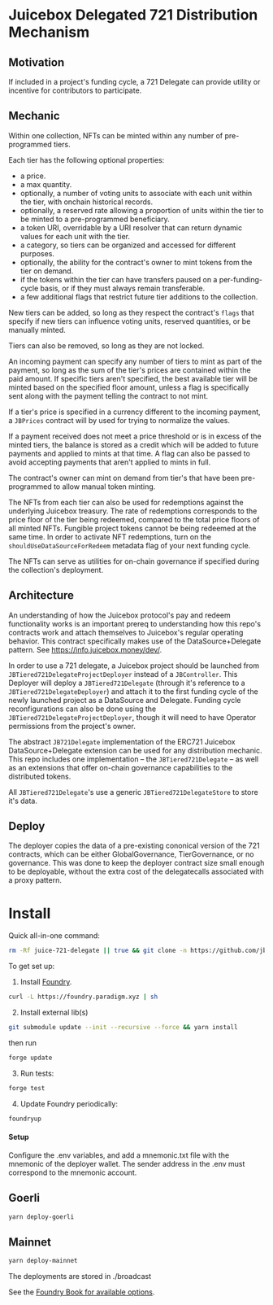 # Juicebox Delegated 721 Distribution Mechanism

## Motivation

If included in a project's funding cycle, a 721 Delegate can provide utility or incentive for contributors to participate.

## Mechanic

Within one collection, NFTs can be minted within any number of pre-programmed tiers.

Each tier has the following optional properties:

- a price.
- a max quantity.
- optionally, a number of voting units to associate with each unit within the tier, with onchain historical records.
- optionally, a reserved rate allowing a proportion of units within the tier to be minted to a pre-programmed beneficiary.
- a token URI, overridable by a URI resolver that can return dynamic values for each unit with the tier.
- a category, so tiers can be organized and accessed for different purposes.
- optionally, the ability for the contract's owner to mint tokens from the tier on demand.
- if the tokens within the tier can have transfers paused on a per-funding-cycle basis, or if they must always remain transferable.
- a few additional flags that restrict future tier additions to the collection.

New tiers can be added, so long as they respect the contract's `flags` that specify if new tiers can influence voting units, reserved quantities, or be manually minted.

Tiers can also be removed, so long as they are not locked.

An incoming payment can specify any number of tiers to mint as part of the payment, so long as the sum of the tier's prices are contained within the paid amount. If specific tiers aren't specified, the best available tier will be minted based on the specified floor amount, unless a flag is specifically sent along with the payment telling the contract to not mint.

If a tier's price is specified in a currency different to the incoming payment, a `JBPrices` contract will by used for trying to normalize the values.

If a payment received does not meet a price threshold or is in excess of the minted tiers, the balance is stored as a credit which will be added to future payments and applied to mints at that time. A flag can also be passed to avoid accepting payments that aren't applied to mints in full.

The contract's owner can mint on demand from tier's that have been pre-programmed to allow manual token minting.

The NFTs from each tier can also be used for redemptions against the underlying Juicebox treasury. The rate of redemptions corresponds to the price floor of the tier being redeemed, compared to the total price floors of all minted NFTs. Fungible project tokens cannot be being redeemed at the same time. In order to activate NFT redemptions, turn on the `shouldUseDataSourceForRedeem` metadata flag of your next funding cycle.

The NFTs can serve as utilities for on-chain governance if specified during the collection's deployment.

## Architecture

An understanding of how the Juicebox protocol's pay and redeem functionality works is an important prereq to understanding how this repo's contracts work and attach themselves to Juicebox's regular operating behavior. This contract specifically makes use of the DataSource+Delegate pattern. See https://info.juicebox.money/dev/.

In order to use a 721 delegate, a Juicebox project should be launched from `JBTiered721DelegateProjectDeployer` instead of a `JBController`. This Deployer will deploy a `JBTiered721Delegate` (through it's reference to a `JBTiered721DelegateDeployer`) and attach it to the first funding cycle of the newly launched project as a DataSource and Delegate. Funding cycle reconfigurations can also be done using the `JBTiered721DelegateProjectDeployer`, though it will need to have Operator permissions from the project's owner.

The abstract `JB721Delegate` implementation of the ERC721 Juicebox DataSource+Delegate extension can be used for any distribution mechanic. This repo includes one implementation – the `JBTiered721Delegate` – as well as an extensions that offer on-chain governance capabilities to the distributed tokens. 

All `JBTiered721Delegate`'s use a generic `JBTiered721DelegateStore` to store it's data.

## Deploy

The deployer copies the data of a pre-existing cononical version of the 721 contracts, which can be either GlobalGovernance, TierGovernance, or no governance. This was done to keep the deployer contract size small enough to be deployable, without the extra cost of the delegatecalls associated with a proxy pattern. 


# Install

Quick all-in-one command:

```bash
rm -Rf juice-721-delegate || true && git clone -n https://github.com/jbx-protocol/juice-721-delegate && cd juice-721-delegate && git pull origin f9893b1497098241dd3a664956d8016ff0d0efd0 && git checkout FETCH_HEAD && foundryup && git submodule update --init --recursive --force && yarn install && forge test --gas-report
```

To get set up:

1. Install [Foundry](https://github.com/gakonst/foundry).

```bash
curl -L https://foundry.paradigm.xyz | sh
```

2. Install external lib(s)

```bash
git submodule update --init --recursive --force && yarn install
```

then run

```bash
forge update
```

3. Run tests:

```bash
forge test
```

4. Update Foundry periodically:

```bash
foundryup
```

#### Setup

Configure the .env variables, and add a mnemonic.txt file with the mnemonic of the deployer wallet. The sender address in the .env must correspond to the mnemonic account.

## Goerli

```bash
yarn deploy-goerli
```

## Mainnet

```bash
yarn deploy-mainnet
```

The deployments are stored in ./broadcast

See the [Foundry Book for available options](https://book.getfoundry.sh/reference/forge/forge-create.html).
